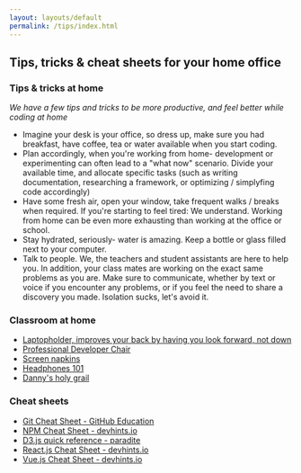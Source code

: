 ```yaml
---
layout: layouts/default
permalink: /tips/index.html
---
```


## Tips, tricks & cheat sheets for your home office

### Tips & tricks at home
_We have a few tips and tricks to be more productive, and feel better while coding at home_
* Imagine your desk is your office, so dress up, make sure you had breakfast, have coffee, tea or water available when you start coding.
* Plan accordingly, when you're working from home- development or experimenting can often lead to a "what now" scenario. Divide your available time, and allocate specific tasks (such as writing documentation, researching a framework, or optimizing / simplyfing code accordingly)
* Have some fresh air, open your window, take frequent walks / breaks when required. If you're starting to feel tired: We understand. Working from home can be even more exhausting than working at the office or school.
* Stay hydrated, seriously- water is amazing. Keep a bottle or glass filled next to your computer.
* Talk to people. We, the teachers and student assistants are here to help you. In addition, your class mates are working on the exact same problems as you are. Make sure to communicate, whether by text or voice if you encounter any problems, or if you feel the need to share a discovery you made. Isolation sucks, let's avoid it.

### Classroom at home
* [Laptopholder, improves your back by having you look forward, not down](https://www.ergowerken.nl/nexstand-k2-laptopstandaard.html?source=googlebase&gclid=CjwKCAjwz6_8BRBkEiwA3p02VV8bV0U5gW2YboDCL370k4QTeKfGy3MRkvxuPSHeqZy-YnqoA4q-ihoC8bwQAvD_BwE)
* [Professional Developer Chair](https://www.amazon.nl/Meisje-Computer-Company-Personeel-ergonomische/dp/B07YRQYPZM/ref=asc_df_B07YRQYPZM/?tag=nlshogostdde-21&linkCode=df0&hvadid=446050030981&hvpos=&hvnetw=g&hvrand=13991046574845367530&hvpone=&hvptwo=&hvqmt=&hvdev=c&hvdvcmdl=&hvlocint=&hvlocphy=9065302&hvtargid=pla-916886503426&psc=1)
* [Screen napkins](https://www.bol.com/nl/p/hidzo-microvezel-brillendoekjes-microvezel-10-stuks-13-13cm/9200000059364744/)
* [Headphones 101](https://www.benkuhn.net/vc/)
* [Danny's holy grail](https://www.dandevri.es/uses/)

### Cheat sheets
* [Git Cheat Sheet - GitHub Education](https://education.github.com/git-cheat-sheet-education.pdf)
* [NPM Cheat Sheet - devhints.io](https://devhints.io/npm)
* [D3.js quick reference - paradite](https://github.com/paradite/d3-cheatsheet)
* [React.js Cheat Sheet - devhints.io](https://devhints.io/react)
* [Vue.js Cheat Sheet - devhints.io](https://devhints.io/vue)